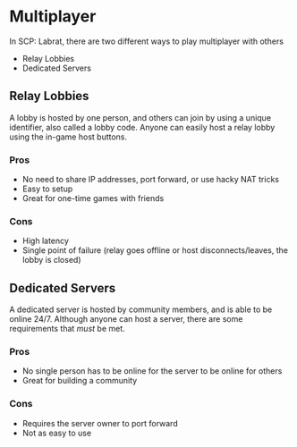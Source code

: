 # Multiplayer

In SCP: Labrat, there are two different ways to play multiplayer with others
- Relay Lobbies
- Dedicated Servers

## Relay Lobbies

A lobby is hosted by one person, and others can join by using a unique identifier, also called a lobby code. Anyone can easily host a relay lobby using the in-game host buttons.

### Pros

- No need to share IP addresses, port forward, or use hacky NAT tricks
- Easy to setup
- Great for one-time games with friends

### Cons

- High latency
- Single point of failure (relay goes offline or host disconnects/leaves, the lobby is closed)

## Dedicated Servers

A dedicated server is hosted by community members, and is able to be online 24/7. Although anyone can host a server, there are some requirements that *must* be met.

### Pros

- No single person has to be online for the server to be online for others
- Great for building a community

### Cons

- Requires the server owner to port forward
- Not as easy to use
